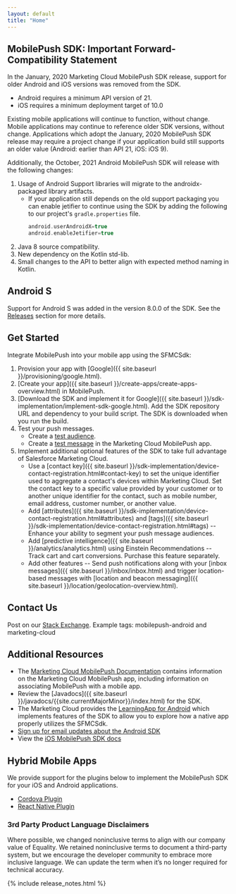 ```yaml
---
layout: default
title: "Home"
---
```


## MobilePush SDK: Important Forward-Compatibility Statement

In the January, 2020 Marketing Cloud MobilePush SDK release, support for older Android and iOS versions was removed from the SDK.

* Android requires a minimum API version of 21.
* iOS requires a minimum deployment target of 10.0

Existing mobile applications will continue to function, without change.  Mobile applications may continue to reference older SDK versions, without change.  Applications which adopt the January, 2020 MobilePush SDK release may require a project change if your application build still supports an older value (Android: earlier than API 21, iOS: iOS 9).

Additionally, the October, 2021 Android MobilePush SDK will release with the following changes:
1. Usage of Android Support libraries will migrate to the androidx-packaged library artifacts.
   * If your application still depends on the old support packaging you can enable jetifier to continue using the SDK by adding the following to our project's `gradle.properties` file.
        ```groovy
      android.userAndroidX=true
      android.enableJetifier=true
        ```
1. Java 8 source compatibility.
2. New dependency on the Kotlin std-lib.
3. Small changes to the API to better align with expected method naming in Kotlin.

## Android S

Support for Android S was added in the version 8.0.0 of the SDK.  See the [Releases]({{site.baseurl}}/#releases) section for more details.

## Get Started

Integrate MobilePush into your mobile app using the SFMCSdk:

1. Provision your app with [Google]({{ site.baseurl }}/provisioning/google.html).
1. [Create your app]({{ site.baseurl }}/create-apps/create-apps-overview.html) in MobilePush.
1. [Download the SDK and implement it for Google]({{ site.baseurl }}/sdk-implementation/implement-sdk-google.html). Add the SDK repository URL and dependency to your build script. The SDK is downloaded when you run the build.
1. Test your push messages.
    * Create a [test audience](https://help.salesforce.com/articleView?id=mc_mp_create_an_audience.htm&type=5).
    * Create a [test message](https://help.salesforce.com/articleView?id=mc_mp_outbound_message.htm&type=5) in the Marketing Cloud MobilePush app.
1. Implement additional optional features of the SDK to take full advantage of Salesforce Marketing Cloud.
    * Use a [contact key]({{ site.baseurl }}/sdk-implementation/device-contact-registration.html#contact-key) to set the unique identifier used to aggregate a contact's devices within Marketing Cloud. Set the contact key to a specific value provided by your customer or to another unique identifier for the contact, such as mobile number, email address, customer number, or another value.
    * Add [attributes]({{ site.baseurl }}/sdk-implementation/device-contact-registration.html#attributes) and [tags]({{ site.baseurl }}/sdk-implementation/device-contact-registration.html#tags) -- Enhance your ability to segment your push message audiences.
    * Add [predictive intelligence]({{ site.baseurl }}/analytics/analytics.html) using Einstein Recommendations -- Track cart and cart conversions. Purchase this feature separately.
    * Add other features -- Send push notifications along with your [inbox messages]({{ site.baseurl }}/inbox/inbox.html) and trigger location-based messages with [location and beacon messaging]({{ site.baseurl }}/location/geolocation-overview.html).

## Contact Us

Post on our [Stack Exchange](https://salesforce.stackexchange.com/). Example tags: mobilepush-android and marketing-cloud

## Additional Resources

* The [Marketing Cloud MobilePush Documentation](http://help.exacttarget.com/en/documentation/mobilepush/) contains information on the Marketing Cloud MobilePush app, including information on associating MobilePush with a mobile app.
* Review the [Javadocs]({{ site.baseurl }}/javadocs/{{site.currentMajorMinor}}/index.html) for the SDK.
* The Marketing Cloud provides the [LearningApp for Android](https://github.com/salesforce-marketingcloud/MarketingCloudSDK-Android) which implements features of the SDK to allow you to explore how a native app properly utilizes the SFMCSdk.
* [Sign up for email updates about the Android SDK](http://pub.s1.exacttarget.com/2ujjacpet3t)
* View the [iOS MobilePush SDK docs](https://salesforce-marketingcloud.github.io/MarketingCloudSDK-iOS/)

## Hybrid Mobile Apps

We provide support for the plugins below to implement the MobilePush SDK for your iOS and Android applications.

* [Cordova Plugin](https://www.npmjs.com/package/cordova-plugin-marketingcloudsdk)
* [React Native Plugin](https://www.npmjs.com/package/react-native-marketingcloudsdk)

### 3rd Party Product Language Disclaimers
Where possible, we changed noninclusive terms to align with our company value of Equality. We retained noninclusive terms to document a third-party system, but we encourage the developer community to embrace more inclusive language. We can update the term when it’s no longer required for technical accuracy.

{% include release_notes.html %}
